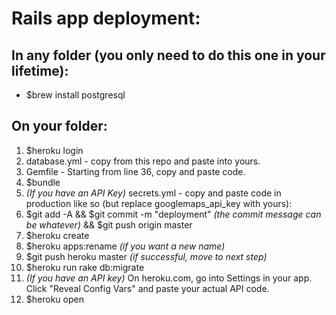 # Rails app deployment: #

## In any folder (you only need to do this one in your lifetime): ##
* $brew install postgresql

## On your folder: ##
1. $heroku login
2. database.yml - copy from this repo and paste into yours.
3. Gemfile - Starting from line 36, copy and paste code.
4. $bundle
5. *(If you have an API Key)* secrets.yml - copy and paste code in production like so (but replace googlemaps_api_key with yours):
6. $git add -A && $git commit -m "deployment" *(the commit message can be whatever)* && $git push origin master
7. $heroku create
8. $heroku apps:rename <newname> *(if you want a new name)*
9. $git push heroku master *(if successful, move to next step)*
10. $heroku run rake db:migrate
11. *(If you have an API key)* On heroku.com, go into Settings in your app. Click "Reveal Config Vars" and paste your actual API code.
12. $heroku open
